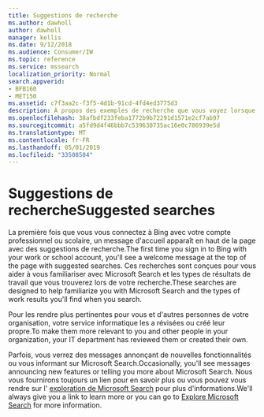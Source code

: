 ```yaml
---
title: Suggestions de recherche
ms.author: dawholl
author: dawholl
manager: kellis
ms.date: 9/12/2018
ms.audience: Consumer/IW
ms.topic: reference
ms.service: mssearch
localization_priority: Normal
search.appverid:
- BFB160
- MET150
ms.assetid: c7f3aa2c-f3f5-4d1b-91cd-4fd4ed3775d3
description: À propos des exemples de recherche que vous voyez lorsque vous utilisez Microsoft Search
ms.openlocfilehash: 38afbdf233feba1772b9b72291d1571e2cf7ab97
ms.sourcegitcommit: a5fd9d4f46bbb7c539630735ac16e0c786939e5d
ms.translationtype: MT
ms.contentlocale: fr-FR
ms.lasthandoff: 05/01/2019
ms.locfileid: "33508504"
---
```

# <a name="suggested-searches"></a><span data-ttu-id="b50a5-103">Suggestions de recherche</span><span class="sxs-lookup"><span data-stu-id="b50a5-103">Suggested searches</span></span>

<span data-ttu-id="b50a5-104">La première fois que vous vous connectez à Bing avec votre compte professionnel ou scolaire, un message d'accueil apparaît en haut de la page avec des suggestions de recherche.</span><span class="sxs-lookup"><span data-stu-id="b50a5-104">The first time you sign in to Bing with your work or school account, you'll see a welcome message at the top of the page with suggested searches.</span></span> <span data-ttu-id="b50a5-105">Ces recherches sont conçues pour vous aider à vous familiariser avec Microsoft Search et les types de résultats de travail que vous trouverez lors de votre recherche.</span><span class="sxs-lookup"><span data-stu-id="b50a5-105">These searches are designed to help familiarize you with Microsoft Search and the types of work results you'll find when you search.</span></span>
  
<span data-ttu-id="b50a5-106">Pour les rendre plus pertinentes pour vous et d'autres personnes de votre organisation, votre service informatique les a révisées ou créé leur propre.</span><span class="sxs-lookup"><span data-stu-id="b50a5-106">To make them more relevant to you and other people in your organization, your IT department has reviewed them or created their own.</span></span>
  
<span data-ttu-id="b50a5-107">Parfois, vous verrez des messages annonçant de nouvelles fonctionnalités ou vous informant sur Microsoft Search.</span><span class="sxs-lookup"><span data-stu-id="b50a5-107">Occasionally, you'll see messages announcing new features or telling you more about Microsoft Search.</span></span> <span data-ttu-id="b50a5-108">Nous vous fournirons toujours un lien pour en savoir plus ou vous pouvez vous rendre sur l' [exploration de Microsoft Search](https://www.bing.com/business/explore) pour plus d'informations.</span><span class="sxs-lookup"><span data-stu-id="b50a5-108">We'll always give you a link to learn more or you can go to [Explore Microsoft Search](https://www.bing.com/business/explore) for more information.</span></span> 

  

